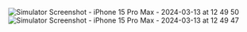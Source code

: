 ![Simulator Screenshot - iPhone 15 Pro Max - 2024-03-13 at 12 49 50](https://github.com/Edwin4201/imc_ios/assets/75451364/25d2f4a0-35a3-4283-b0ee-ad0461f7be4c)
![Simulator Screenshot - iPhone 15 Pro Max - 2024-03-13 at 12 49 47](https://github.com/Edwin4201/imc_ios/assets/75451364/7e5b1a4f-d795-4a46-97da-593a89e10869)
